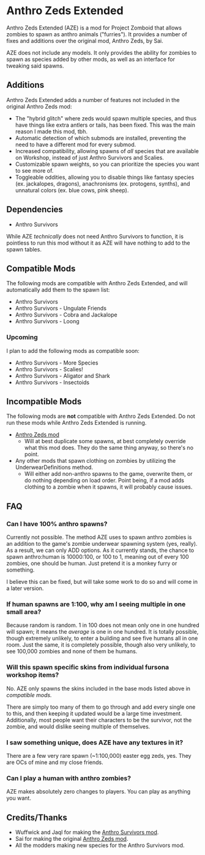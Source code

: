 # Anthro Zeds Extended
Anthro Zeds Extended (AZE) is a mod for Project Zomboid that allows zombies to spawn as anthro animals ("furries"). It provides a number of fixes and additions over the original mod, Anthro Zeds, by Sai.

AZE does not include any models. It only provides the ability for zombies to spawn as species added by other mods, as well as an interface for tweaking said spawns.

## Additions
Anthro Zeds Extended adds a number of features not included in the original Anthro Zeds mod:

* The "hybrid glitch" where zeds would spawn multiple species, and thus have things like extra antlers or tails, has been fixed. This was the main reason I made this mod, tbh.
* Automatic detection of which submods are installed, preventing the need to have a different mod for every submod.
* Increased compatibility, allowing spawns of _all_ species that are available on Workshop, instead of just Anthro Survivors and Scalies.
* Customizable spawn weights, so you can prioritize the species you want to see more of.
* Toggleable oddities, allowing you to disable things like fantasy species (ex. jackalopes, dragons), anachronisms (ex. protogens, synths), and unnatural colors (ex. blue cows, pink sheep).

## Dependencies
* Anthro Survivors

While AZE _technically_ does not need Anthro Survivors to function, it is pointless to run this mod without it as AZE will have nothing to add to the spawn tables.

## Compatible Mods
The following mods are compatible with Anthro Zeds Extended, and will automatically add them to the spawn list:

* Anthro Survivors
* Anthro Survivors - Ungulate Friends
* Anthro Survivors - Cobra and Jackalope
* Anthro Survivors - Loong

### Upcoming
I plan to add the following mods as compatible soon:

* Anthro Survivors - More Species
* Anthro Survivors - Scalies!
* Anthro Survivors - Aligator and Shark
* Anthro Survivors - Insectoids

## Incompatible Mods
The following mods are **not** compatible with Anthro Zeds Extended. Do not run these mods while Anthro Zeds Extended is running.

* [Anthro Zeds mod](https://steamcommunity.com/sharedfiles/filedetails/?id=2930890411)
  * Will at best duplicate some spawns, at best completely override what this mod does. They do the same thing anyway, so there's no point.
* Any other mods that spawn clothing on zombies by utilizing the UnderwearDefinitions method.
  * Will either add non-anthro spawns to the game, overwrite them, or do nothing depending on load order. Point being, if a mod adds clothing to a zombie when it spawns, it will probably cause issues.


## FAQ

### Can I have 100% anthro spawns?
Currently not possible. The method AZE uses to spawn anthro zombies is an addition to the game's zombie underwear spawning system (yes, really). As a result, we can only ADD options. As it currently stands, the chance to spawn anthro:human is 10000:100, or 100 to 1, meaning out of every 100 zombies, one should be human. Just pretend it is a monkey furry or something.

I believe this can be fixed, but will take some work to do so and will come in a later version.

### If human spawns are 1:100, why am I seeing multiple in one small area?
Because random is random. 1 in 100 does not mean only one in one hundred will spawn; it means the _average_ is one in one hundred. It is totally possible, though extremely unlikely, to enter a building and see five humans all in one room. Just the same, it is completely possible, though also very unlikely, to see 100,000 zombies and none of them be humans.

### Will this spawn specific skins from individual fursona workshop items?
No. AZE only spawns the skins included in the base mods listed above in _compatible mods._

There are simply too many of them to go through and add every single one to this, and then keeping it updated would be a large time investment. Additionally, most people want their characters to be the survivor, not the zombie, and would dislike seeing multiple of themselves.

### I saw something unique, does AZE have any textures in it?
There are a few very rare spawn (~1:100,000) easter egg zeds, yes. They are OCs of mine and my close friends.

### Can I play a human with anthro zombies?
AZE makes absolutely zero changes to players. You can play as anything you want.

## Credits/Thanks
* Wuffwick and Jaql for making the [Anthro Survivors mod](https://steamcommunity.com/sharedfiles/filedetails/?id=2893930681).
* Sai for making the original [Anthro Zeds mod](https://steamcommunity.com/sharedfiles/filedetails/?id=2930890411).
* All the modders making new species for the Anthro Survivors mod.
